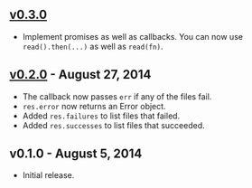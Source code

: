 ## [v0.3.0]

 * Implement promises as well as callbacks. You can now use `read().then(...)` as well as `read(fn)`.

## [v0.2.0] - August 27, 2014

 * The callback now passes `err` if any of the files fail.
 * `res.error` now returns an Error object.
 * Added `res.failures` to list files that failed.
 * Added `res.successes` to list files that succeeded.

## v0.1.0 - August 5, 2014

 * Initial release.

[v0.3.0]: https://github.com/rstacruz/read-input/compare/v0.2.0...v0.3.0
[v0.2.0]: https://github.com/rstacruz/read-input/compare/v0.1.0...v0.2.0
